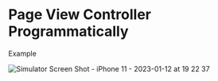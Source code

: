 # Page View Controller Programmatically

Example

![Simulator Screen Shot - iPhone 11 - 2023-01-12 at 19 22 37](https://user-images.githubusercontent.com/62868749/212071349-048d0d4a-9413-4ee7-b6dc-3ad449997311.png)
